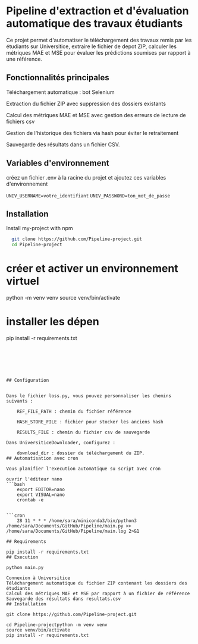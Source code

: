 
# Pipeline d'extraction et d'évaluation automatique des travaux étudiants


Ce projet permet d'automatiser le téléchargement des travaux remis par les étudiants sur Universitice, extraire le fichier de depot ZIP, calculer les métriques MAE et MSE pour évaluer les prédictions soumises par rapport à une référence.
## Fonctionnalités principales

Téléchargement automatique : bot Selenium 

Extraction du fichier ZIP avec suppression des dossiers existants

Calcul des métriques MAE et MSE avec gestion des erreurs de lecture de fichiers csv

Gestion de l'historique des fichiers via hash pour éviter le retraitement

Sauvegarde des résultats dans un fichier CSV.
## Variables d'environnement


créez un fichier .env à la racine du projet et ajoutez ces variables d'environnement


`UNIV_USERNAME=votre_identifiant`
`UNIV_PASSWORD=ton_mot_de_passe`


## Installation

Install my-project with npm

```bash
  git clone https://github.com/Pipeline-project.git
  cd Pipeline-project
```

# créer et activer un environnement virtuel
  python -m venv venv
  source venv/bin/activate
  
# installer les dépen
  pip install -r requirements.txt
  
```
    





## Configuration


Dans le fichier loss.py, vous pouvez personnaliser les chemins suivants :

    REF_FILE_PATH : chemin du fichier référence

    HASH_STORE_FILE : fichier pour stocker les anciens hash

    RESULTS_FILE : chemin du fichier csv de sauvegarde

Dans UniversiticeDownloader, configurez :

    download_dir : dossier de téléchargement du ZIP.
## Automatisation avec cron

Vous planifier l'execution automatique su script avec cron

ouvrir l'éditeur nano
```bash
    export EDITOR=nano
    export VISUAL=nano
    crontab -e


```cron
    28 11 * * * /home/sara/miniconda3/bin/python3 /home/sara/Documents/GitHub/Pipeline/main.py >> /home/sara/Documents/GitHub/Pipeline/main.log 2>&1

## Requirements

pip install -r requirements.txt
## Execution

python main.py

Connexion à Universitice
Téléchargement automatique du fichier ZIP contenant les dossiers des étudiants
Calcul des métriques MAE et MSE par rapport à un fichier de référence
Sauvegarde des résultats dans resultats.csv
## Installation

git clone https://github.com/Pipeline-project.git

cd Pipeline-projectpython -m venv venv
source venv/bin/activate
pip install -r requirements.txt
